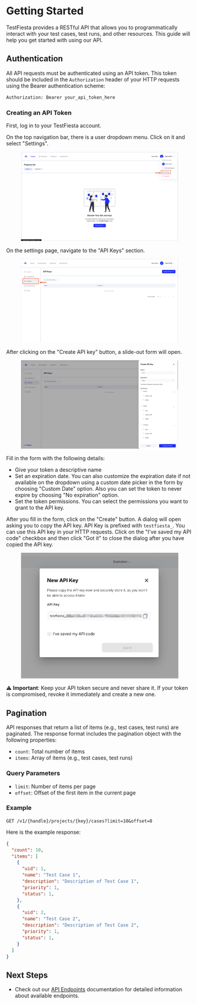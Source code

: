 # Getting Started

TestFiesta provides a RESTful API that allows you to programmatically interact with your test cases, test runs, and other resources. This guide will help you get started with using our API.

## Authentication

All API requests must be authenticated using an API token. This token should be included in the `Authorization` header of your HTTP requests using the Bearer authentication scheme:

```bash
Authorization: Bearer your_api_token_here
```

### Creating an API Token

First, log in to your TestFiesta account.

On the top navigation bar, there is a user dropdown menu. Click on it and select "Settings".&#x20;

<figure><img src="../.gitbook/assets/api-getting-started-1.png" alt=""><figcaption></figcaption></figure>

On the settings page, navigate to the "API Keys" section.

<figure><img src="../.gitbook/assets/api-getting-started-2.png" alt=""><figcaption></figcaption></figure>

After clicking on the "Create API key" button, a slide-out form will open.&#x20;

<figure><img src="../.gitbook/assets/api-getting-started-3.png" alt=""><figcaption></figcaption></figure>

Fill in the form with the following details:

* Give your token a descriptive name
* Set an expiration date. You can also customize the expiration date if not available on the dropdown using a custom date picker in the form by choosing "Custom Date" option. Also you can set the token to never expire by choosing "No expiration" option.
* Set the token permissions. You can select the permissions you want to grant to the API key.

After you fill in the form, click on the "Create" button. A dialog will open asking you to copy the API key.  API Key is prefixed with `testfiesta_`. You can use this API key in your HTTP requests. Click on the "I've saved my API code" checkbox and then click "Got it" to close the dialog after you have copied the API key.

<figure><img src="../.gitbook/assets/api-getting-started-4.png" alt=""><figcaption></figcaption></figure>

⚠️ **Important**: Keep your API token secure and never share it. If your token is compromised, revoke it immediately and create a new one.

## Pagination

API responses that return a list of items (e.g., test cases, test runs) are paginated. The response format includes the pagination object with the following properties:

* `count`: Total number of items
* `items`: Array of items (e.g., test cases, test runs)

### Query Parameters

* `limit`: Number of items per page
* `offset`: Offset of the first item in the current page

### Example

```http
GET /v1/{handle}/projects/{key}/cases?limit=10&offset=0
```

Here is the example response:

```json
{
  "count": 10,
  "items": [
    {
      "uid": 1,
      "name": "Test Case 1",
      "description": "Description of Test Case 1",
      "priority": 1,
      "status": 1,
    },
    {
      "uid": 2,
      "name": "Test Case 2",
      "description": "Description of Test Case 2",
      "priority": 1,
      "status": 1,
    }
  ]
}
```

## Next Steps

* Check out our [API Endpoints](api-endpoints.md) documentation for detailed information about available endpoints.
